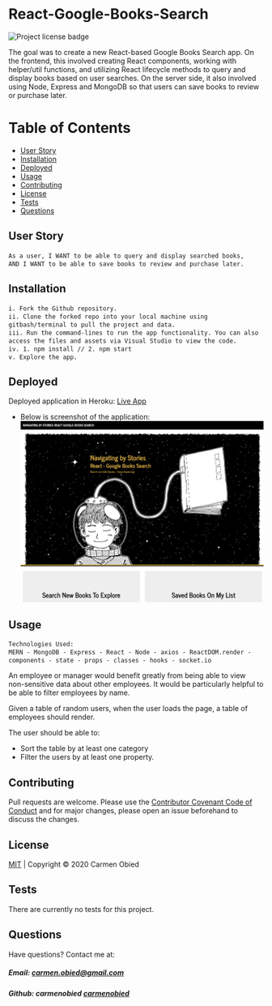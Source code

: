# React-Google-Books-Search

![Project license badge](https://img.shields.io/badge/license-MIT-brightgreen)

The goal was to create a new React-based Google Books Search app. On the frontend, this involved creating React components, working with helper/util functions, and utilizing React lifecycle methods to query and display books based on user searches. On the server side, it also involved using Node, Express and MongoDB so that users can save books to review or purchase later.

# Table of Contents
  * [User Story](#User-Story)
  * [Installation](#Installation)
  * [Deployed](#Deployed)
  * [Usage](#Usage)
  * [Contributing](#Contributing)
  * [License](#License)
  * [Tests](#License)
  * [Questions](#Questions)

## User Story
```
As a user, I WANT to be able to query and display searched books,
AND I WANT to be able to save books to review and purchase later.
```

## Installation
```
i. Fork the Github repository.
ii. Clone the forked repo into your local machine using gitbash/terminal to pull the project and data.
iii. Run the command-lines to run the app functionality. You can also access the files and assets via Visual Studio to view the code. 
iv. 1. npm install // 2. npm start
v. Explore the app.
```
## Deployed
Deployed application in Heroku: [Live App](https://navigating-by-stories.herokuapp.com/)

* Below is screenshot of the application:
![Google Books Search App Screenshot](./assets/screenshot_GoogleBooksSearch.png)

## Usage
```
Technologies Used:
MERN - MongoDB - Express - React - Node - axios - ReactDOM.render - components - state - props - classes - hooks - socket.io
```
An employee or manager would benefit greatly from being able to view non-sensitive data about other employees. It would be particularly helpful to be able to filter employees by name.

Given a table of random users, when the user loads the page, a table of employees should render. 

The user should be able to:
  * Sort the table by at least one category
  * Filter the users by at least one property.

## Contributing
Pull requests are welcome. Please use the [Contributor Covenant Code of Conduct](https://www.contributor-covenant.org/version/2/0/code_of_conduct/code_of_conduct.md) and for major changes, please open an issue beforehand to discuss the changes.

## License 
[MIT](https://github.com/carmenobied/React-Google-Books-Search/blob/master/LICENSE) | Copyright © 2020 Carmen Obied

## Tests 
There are currently no tests for this project.

## Questions  
Have questions? Contact me at:
##### Email: carmen.obied@gmail.com
##### Github:  **carmenobied** [carmenobied](https://github.com/carmenobied)
